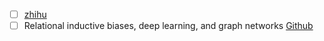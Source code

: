 - [ ] [zhihu](https://www.zhihu.com/question/305395488/answer/554847680)
- [ ] Relational inductive biases, deep learning, and graph networks [Github](https://github.com/deepmind/graph_nets)
